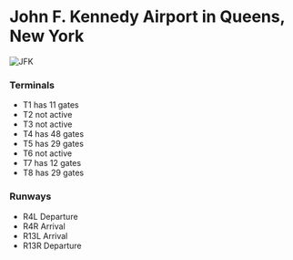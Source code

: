 # John F. Kennedy Airport in Queens, New York

![JFK](https://github.com/nicomcd/OMNeTpp/assets/35404943/6423c973-5e86-4d87-9241-e3db5146bd04)


### Terminals
- T1 has 11 gates
- T2 not active
- T3 not active
- T4 has 48 gates
- T5 has 29 gates
- T6 not active
- T7 has 12 gates
- T8 has 29 gates

### Runways
- R4L Departure
- R4R Arrival
- R13L Arrival
- R13R Departure

